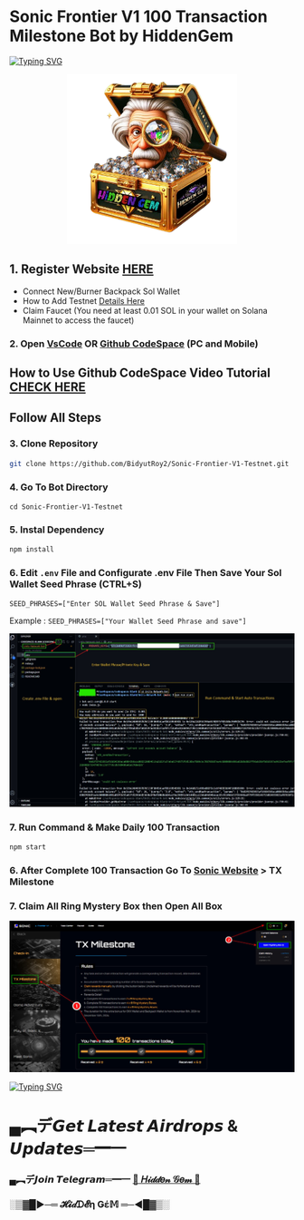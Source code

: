 # Sonic Frontier V1 100 Transaction Milestone Bot by HiddenGem

[![Typing SVG](https://readme-typing-svg.demolab.com?font=Fira+Code&pause=1000&width=435&lines=Wellcome+To+HiddenGem)](https://git.io/typing-svg)

<p align="center">
<img src='https://github.com/BidyutRoy2/BidyutRoy2/blob/main/Logo_BG.png' style="width:300px;height:300px;">
</p>

## 1. Register Website [HERE](https://t.me/hiddengemnews/9175)

- Connect New/Burner Backpack Sol Wallet
- How to Add Testnet [Details Here](https://blog.sonic.game/sonic-frontier-v1-network-setting---backpack-wallet)
- Claim Faucet (You need at least 0.01 SOL in your wallet on Solana Mainnet to access the faucet)

### 2. Open [VsCode](https://code.visualstudio.com/download) OR [Github CodeSpace](https://github.com/codespaces) (PC and Mobile)

## How to Use Github CodeSpace Video Tutorial [CHECK HERE](https://t.me/AiHiddenGem/11701)

## Follow All Steps

### 3. Clone Repository

```bash
git clone https://github.com/BidyutRoy2/Sonic-Frontier-V1-Testnet.git
```

### 4. Go To Bot Directory
```
cd Sonic-Frontier-V1-Testnet
```

### 5. Instal Dependency

```bash
npm install
```

### 6. Edit `.env` File and Configurate .env File Then Save Your Sol Wallet Seed Phrase (CTRL+S)
```
SEED_PHRASES=["Enter SOL Wallet Seed Phrase & Save"]
```
Example : `SEED_PHRASES=["Your Wallet Seed Phrase and save"]`

<p align="center">
<img src='create-env.jpg' width='900'>
</p>

### 7. Run Command & Make Daily 100 Transaction

```bash
npm start
```

### 6. After Complete 100 Transaction Go To [Sonic Website](https://odyssey.sonic.game/?join=hjuFml) > TX Milestone
### 7. Claim All Ring Mystery Box then Open All Box

<p align="center">
<img src='2024-11-11_011706.jpg' width='900'>
</p>


[![Typing SVG](https://readme-typing-svg.demolab.com?font=Fira+Code&pause=1000&width=435&lines=Wellcome+To+HiddenGem)](https://git.io/typing-svg)


# ▄︻デ𝙂𝙚𝙩 𝙇𝙖𝙩𝙚𝙨𝙩 𝘼𝙞𝙧𝙙𝙧𝙤𝙥𝙨 & 𝙐𝙥𝙙𝙖𝙩𝙚𝙨═━一

### ▄︻デ𝙅𝙤𝙞𝙣 𝙏𝙚𝙡𝙚𝙜𝙧𝙖𝙢═━一 [🎀  𝐻𝒾𝒹𝒹𝑒𝓃 𝒢𝑒𝓂  🎀](https://t.me/hiddengemnews) 

### ░▒▓█►─═  𝓗𝓲𝒹ᗪ𝓔η Ǥέ𝕄 ═─◄█▓▒░
